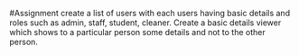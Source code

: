 #Assignment
create a list of users with each users having basic details and roles such as admin, staff, student, cleaner.
Create a basic details viewer which shows to a particular person some details and not to the other person.
